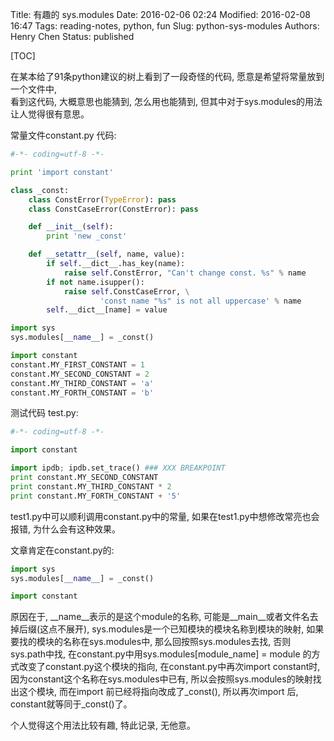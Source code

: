 Title: 有趣的 sys.modules
Date: 2016-02-06 02:24
Modified: 2016-02-08 16:47
Tags: reading-notes, python, fun
Slug: python-sys-modules
Authors: Henry Chen
Status: published

[TOC]

在某本给了91条python建议的树上看到了一段奇怪的代码, 愿意是希望将常量放到一个文件中,   
看到这代码, 大概意思也能猜到, 怎么用也能猜到, 但其中对于sys.modules的用法让人觉得很有意思。

常量文件constant.py 代码:  
```python
#-*- coding=utf-8 -*-

print 'import constant'

class _const:
    class ConstError(TypeError): pass
    class ConstCaseError(ConstError): pass

    def __init__(self):
        print 'new _const'

    def __setattr__(self, name, value):
        if self.__dict__.has_key(name):
            raise self.ConstError, "Can't change const. %s" % name
        if not name.isupper():
            raise self.ConstCaseError, \
                    'const name "%s" is not all uppercase' % name
        self.__dict__[name] = value

import sys
sys.modules[__name__] = _const()

import constant
constant.MY_FIRST_CONSTANT = 1
constant.MY_SECOND_CONSTANT = 2
constant.MY_THIRD_CONSTANT = 'a'
constant.MY_FORTH_CONSTANT = 'b'
```
             
测试代码 test.py:  
```python
#-*- coding=utf-8 -*-

import constant

import ipdb; ipdb.set_trace() ### XXX BREAKPOINT
print constant.MY_SECOND_CONSTANT
print constant.MY_THIRD_CONSTANT * 2
print constant.MY_FORTH_CONSTANT + '5'
```

test1.py中可以顺利调用constant.py中的常量, 如果在test1.py中想修改常亮也会报错, 
为什么会有这种效果。

文章肯定在constant.py的:  
```python
import sys
sys.modules[__name__] = _const()

import constant
```  

原因在于, __name__表示的是这个module的名称, 可能是__main__或者文件名去掉后缀(这点不展开), sys.modules是一个已知模块的模块名称到模块的映射, 如果要找的模块的名称在sys.modules中, 那么回按照sys.modules去找, 否则sys.path中找, 在constant.py中用sys.modules[module_name] = module 的方式改变了constant.py这个模块的指向, 在constant.py中再次import constant时, 因为constant这个名称在sys.modules中已有, 所以会按照sys.modules的映射找出这个模块, 而在import 前已经将指向改成了_const(), 所以再次import 后, constant就等同于_const()了。

个人觉得这个用法比较有趣, 特此记录, 无他意。
